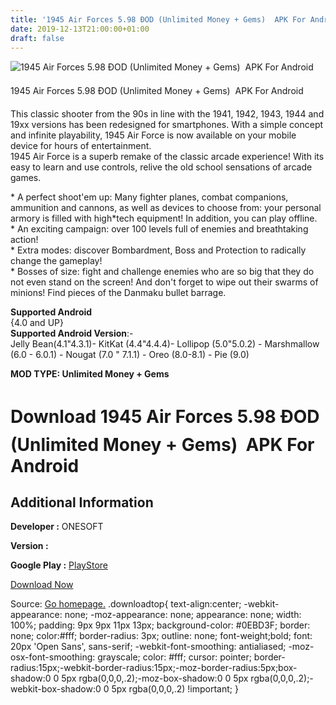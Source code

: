```yaml
---
title: '1945 Air Forces 5.98 ÐOD (Unlimited Money + Gems)  APK For Android'
date: 2019-12-13T21:00:00+01:00
draft: false
---
```


![1945 Air Forces 5.98 ÐOD (Unlimited Money + Gems)  APK For Android](https://i0.wp.com/apkhome.net/wp-content/uploads/2019/12/1945-Air-Forces.png "1945 Air Forces 5.98 ÐOD (Unlimited Money + Gems)  APK For Android")

  

1945 Air Forces 5.98 ÐOD (Unlimited Money + Gems)  APK For Android

This classic shooter from the 90s in line with the 1941, 1942, 1943, 1944 and 19xx versions has been redesigned for smartphones. With a simple concept and infinite playability, 1945 Air Force is now available on your mobile device for hours of entertainment.  
1945 Air Force is a superb remake of the classic arcade experience! With its easy to learn and use controls, relive the old school sensations of arcade games.

\* A perfect shoot'em up: Many fighter planes, combat companions, ammunition and cannons, as well as devices to choose from: your personal armory is filled with high\*tech equipment! In addition, you can play offline.  
\* An exciting campaign: over 100 levels full of enemies and breathtaking action!  
\* Extra modes: discover Bombardment, Boss and Protection to radically change the gameplay!  
\* Bosses of size: fight and challenge enemies who are so big that they do not even stand on the screen! And don't forget to wipe out their swarms of minions! Find pieces of the Danmaku bullet barrage.

**Supported Android**  
{4.0 and UP}  
**Supported Android Version**:-  
Jelly Bean(4.1"4.3.1)- KitKat (4.4"4.4.4)- Lollipop (5.0"5.0.2) - Marshmallow (6.0 - 6.0.1) - Nougat (7.0 " 7.1.1) - Oreo (8.0-8.1) - Pie (9.0)

**MOD TYPE: Unlimited Money + Gems**

Download 1945 Air Forces 5.98 ÐOD (Unlimited Money + Gems)  APK For Android
=============================================================================

Additional Information
----------------------

**Developer :** ONESOFT

**Version :**

**Google Play :** [PlayStore](https://play.google.com/store/apps/details?id=com.os.airforce)

  

[Download Now](https://store4app.co/post/1945-air-forces-5-98-od-unlimited-money-gems-apk-for-android_1576251903)

  
Source: [Go homepage.](https://store4app.co/post/1945-air-forces-5-98-od-unlimited-money-gems-apk-for-android_1576251903) .downloadtop{ text-align:center; -webkit-appearance: none; -moz-appearance: none; appearance: none; width: 100%; padding: 9px 9px 11px 13px; background-color: #0EBD3F; border: none; color:#fff; border-radius: 3px; outline: none; font-weight;bold; font: 20px 'Open Sans', sans-serif; -webkit-font-smoothing: antialiased; -moz-osx-font-smoothing: grayscale; color: #fff; cursor: pointer; border-radius:15px;-webkit-border-radius:15px;-moz-border-radius:5px;box-shadow:0 0 5px rgba(0,0,0,.2);-moz-box-shadow:0 0 5px rgba(0,0,0,.2);-webkit-box-shadow:0 0 5px rgba(0,0,0,.2) !important; }
